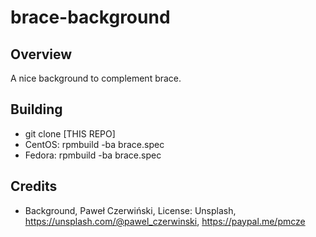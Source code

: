 brace-background
================

Overview
--------
A nice background to complement brace.

Building
--------
- git clone [THIS REPO]
- CentOS: rpmbuild -ba brace.spec
- Fedora: rpmbuild -ba brace.spec

Credits
-------
- Background, Paweł Czerwiński, License: Unsplash, https://unsplash.com/@pawel_czerwinski, https://paypal.me/pmcze
